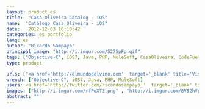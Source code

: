 ```yaml
---
layout: product_es
title:  "Casa Oliveira Catalog - iOS"
name:  "Catálogo Casa Oliveira - iOS"
date:   2012-12-03 16:10:42
categories: es portfolio
lang: es
author: "Ricardo Sampayo"
principal_image: "http://i.imgur.com/5275pFp.gif"
tags: ["Objective-C", iOS7, Java, PHP, MuleSoft, CasaOliveira, CodeFuel]
type: product

urls: ["<a href='http://elmundodelvino.com'  target='_blank' title='Visita la página del cliente'>Casa Oliveira</a>", "<a href='http://www.codeFuel.me' title='Visita la página del desarrollador'>CodeFuel</a>"]
wrench: ["Objective-C", iOS7, Java, PHP, MuleSoft]
users: <a href='http://twitter.com/ricardosampayo_'  target='_blank' title='Twitter de Ricardo Sampayo'>@RicardoSampayo_</a>
images: ["http://i.imgur.com/rfPoXTZ.png" , "http://i.imgur.com/BV52hVp.png" , "http://i.imgur.com/QAAskjP.png", "http://i.imgur.com/mswXKDh.png", "http://i.imgur.com/wV7EyaZ.png"]
abstract: ""
---
```


